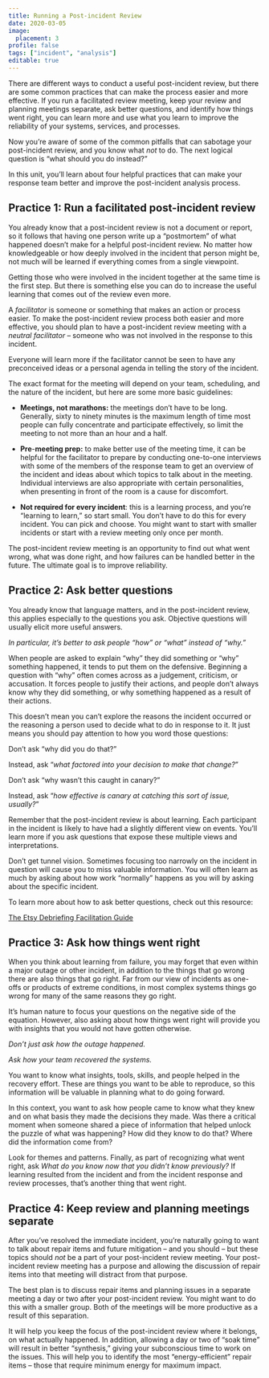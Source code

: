 ```yaml
---
title: Running a Post-incident Review
date: 2020-03-05
image:
  placement: 3
profile: false
tags: ["incident", "analysis"]
editable: true
---
```


There are different ways to conduct a useful post-incident review, but there are
some common practices that can make the process easier and more effective. If
you run a facilitated review meeting, keep your review and planning meetings
separate, ask better questions, and identify how things went right, you can
learn more and use what you learn to improve the reliability of your systems,
services, and processes.

Now you’re aware of some of the common pitfalls that can sabotage your
post-incident review, and you know what *not* to do. The next logical question
is “what should you do instead?”

In this unit, you’ll learn about four helpful practices that can make your
response team better and improve the post-incident analysis process.

## Practice 1: Run a facilitated post-incident review

You already know that a post-incident review is not a document or report, so it
follows that having one person write up a “postmortem” of what happened doesn’t
make for a helpful post-incident review. No matter how knowledgeable or how
deeply involved in the incident that person might be, not much will be learned
if everything comes from a single viewpoint.

Getting those who were involved in the incident together at the same time is the
first step. But there is something else you can do to increase the useful
learning that comes out of the review even more.

A *facilitator* is someone or something that makes an action or process easier.
To make the post-incident review process both easier and more effective, you
should plan to have a post-incident review meeting with a *neutral facilitator*
– someone who was not involved in the response to this incident.

Everyone will learn more if the facilitator cannot be seen to have any
preconceived ideas or a personal agenda in telling the story of the incident.

The exact format for the meeting will depend on your team, scheduling, and the
nature of the incident, but here are some more basic guidelines:

-   **Meetings, not marathons:** the meetings don’t have to be long. Generally,
    sixty to ninety minutes is the maximum length of time most people can fully
    concentrate and participate effectively, so limit the meeting to not more
    than an hour and a half.

-   **Pre**-**meeting prep:** to make better use of the meeting time, it can be
    helpful for the facilitator to prepare by conducting one-to-one interviews
    with some of the members of the response team to get an overview of the
    incident and ideas about which topics to talk about in the meeting.
    Individual interviews are also appropriate with certain personalities, when
    presenting in front of the room is a cause for discomfort.

-   **Not required for every incident**: this is a learning process, and you’re
    “learning to learn,” so start small. You don’t have to do this for every
    incident. You can pick and choose. You might want to start with smaller
    incidents or start with a review meeting only once per month.

The post-incident review meeting is an opportunity to find out what went wrong,
what was done right, and how failures can be handled better in the future. The
ultimate goal is to improve reliability.

## Practice 2: Ask better questions

You already know that language matters, and in the post-incident review, this
applies especially to the questions you ask. Objective questions will usually
elicit more useful answers.

*In particular, it’s better to ask people “how” or “what” instead of “why.”*

When people are asked to explain “why” they did something or “why” something
happened, it tends to put them on the defensive. Beginning a question with “why”
often comes across as a judgement, criticism, or accusation. It forces people to
justify their actions, and people don’t always know why they did something, or
why something happened as a result of their actions.

This doesn’t mean you can’t explore the reasons the incident occurred or the
reasoning a person used to decide what to do in response to it. It just means
you should pay attention to how you word those questions:

Don’t ask “why did you do that?” 

Instead, ask “*what factored into your decision to make that change?*”

Don’t ask “why wasn’t this caught in canary?”

Instead, ask “*how effective is canary at catching this sort of issue,
usually?*”

Remember that the post-incident review is about learning. Each participant in
the incident is likely to have had a slightly different view on events. You’ll
learn more if you ask questions that expose these multiple views and
interpretations.

Don’t get tunnel vision. Sometimes focusing too narrowly on the incident in
question will cause you to miss valuable information. You will often learn as
much by asking about how work “normally” happens as you will by asking about the
specific incident.

To learn more about how to ask better questions, check out this resource:

[The Etsy Debriefing Facilitation
Guide](https://extfiles.etsy.com/DebriefingFacilitationGuide.pdf)

## Practice 3: Ask how things went right

When you think about learning from failure, you may forget that even within a
major outage or other incident, in addition to the things that go wrong there
are also things that go right. Far from our view of incidents as one-offs or
products of extreme conditions, in most complex systems things go wrong for many
of the same reasons they go right.

It’s human nature to focus your questions on the negative side of the equation.
However, also asking about how things went right will provide you with insights
that you would not have gotten otherwise.

*Don’t just ask how the outage happened.*

*Ask how your team recovered the systems.*

You want to know what insights, tools, skills, and people helped in the recovery
effort. These are things you want to be able to reproduce, so this information
will be valuable in planning what to do going forward.

In this context, you want to ask how people came to know what they knew and on
what basis they made the decisions they made. Was there a critical moment when
someone shared a piece of information that helped unlock the puzzle of what was
happening? How did they know to do that? Where did the information come from?

Look for themes and patterns. Finally, as part of recognizing what went right,
ask *What do you know now that you didn’t know previously?* If learning resulted
from the incident and from the incident response and review processes, that’s
another thing that went right.

## Practice 4: Keep review and planning meetings separate

After you’ve resolved the immediate incident, you’re naturally going to want to
talk about repair items and future mitigation – and you should – but these
topics should *not* be a part of your post-incident review meeting. Your
post-incident review meeting has a purpose and allowing the discussion of repair
items into that meeting will distract from that purpose.

The best plan is to discuss repair items and planning issues in a separate
meeting a day or two after your post-incident review. You might want to do this
with a smaller group. Both of the meetings will be more productive as a result
of this separation.

It will help you keep the focus of the post-incident review where it belongs, on
what actually happened. In addition, allowing a day or two of “soak time” will
result in better “synthesis,” giving your subconscious time to work on the
issues. This will help you to identify the most “energy-efficient” repair items
– those that require minimum energy for maximum impact.